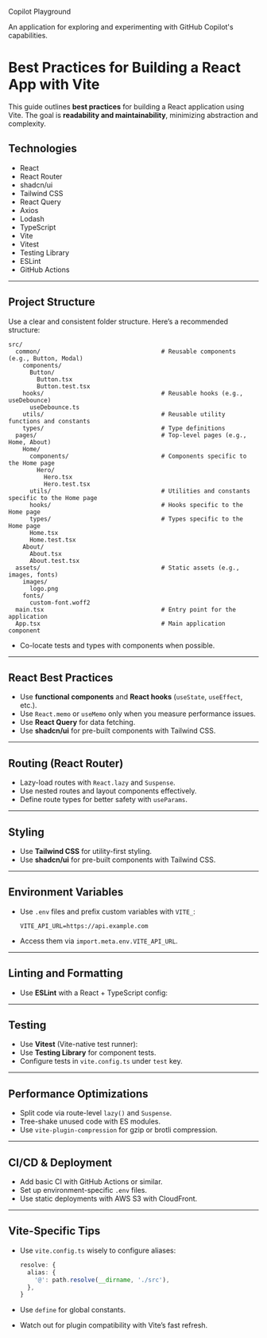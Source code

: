 Copilot Playground

An application for exploring and experimenting with GitHub Copilot's capabilities.

# Best Practices for Building a React App with Vite

This guide outlines **best practices** for building a React application using Vite. The goal is **readability and maintainability**, minimizing abstraction and complexity.

## Technologies

- React
- React Router
- shadcn/ui
- Tailwind CSS
- React Query
- Axios
- Lodash
- TypeScript
- Vite
- Vitest
- Testing Library
- ESLint
- GitHub Actions

---

## Project Structure

Use a clear and consistent folder structure. Here’s a recommended structure:

```
src/
  common/                                  # Reusable components (e.g., Button, Modal)
    components/
      Button/
        Button.tsx
        Button.test.tsx
    hooks/                                 # Reusable hooks (e.g., useDebounce)
      useDebounce.ts
    utils/                                 # Reusable utility functions and constants
    types/                                 # Type definitions
  pages/                                   # Top-level pages (e.g., Home, About)
    Home/
      components/                          # Components specific to the Home page
        Hero/
          Hero.tsx
          Hero.test.tsx
      utils/                               # Utilities and constants specific to the Home page
      hooks/                               # Hooks specific to the Home page
      types/                               # Types specific to the Home page
      Home.tsx
      Home.test.tsx
    About/
      About.tsx
      About.test.tsx
  assets/                                  # Static assets (e.g., images, fonts)
    images/
      logo.png
    fonts/
      custom-font.woff2
  main.tsx                                 # Entry point for the application
  App.tsx                                  # Main application component
```

- Co-locate tests and types with components when possible.

---

## React Best Practices

- Use **functional components** and **React hooks** (`useState`, `useEffect`, etc.).
- Use `React.memo` or `useMemo` only when you measure performance issues.
- Use **React Query** for data fetching.
- Use **shadcn/ui** for pre-built components with Tailwind CSS.

---

## Routing (React Router)

- Lazy-load routes with `React.lazy` and `Suspense`.
- Use nested routes and layout components effectively.
- Define route types for better safety with `useParams`.

---

## Styling

- Use **Tailwind CSS** for utility-first styling.
- Use **shadcn/ui** for pre-built components with Tailwind CSS.

---

## Environment Variables

- Use `.env` files and prefix custom variables with `VITE_`:

  ```
  VITE_API_URL=https://api.example.com
  ```

- Access them via `import.meta.env.VITE_API_URL`.

---

## Linting and Formatting

- Use **ESLint** with a React + TypeScript config:

---

## Testing

- Use **Vitest** (Vite-native test runner):
- Use **Testing Library** for component tests.
- Configure tests in `vite.config.ts` under `test` key.

---

## Performance Optimizations

- Split code via route-level `lazy()` and `Suspense`.
- Tree-shake unused code with ES modules.
- Use `vite-plugin-compression` for gzip or brotli compression.

---

## CI/CD & Deployment

- Add basic CI with GitHub Actions or similar.
- Set up environment-specific `.env` files.
- Use static deployments with AWS S3 with CloudFront.

---

## Vite-Specific Tips

- Use `vite.config.ts` wisely to configure aliases:

  ```ts
  resolve: {
    alias: {
      '@': path.resolve(__dirname, './src'),
    },
  }
  ```

- Use `define` for global constants.
- Watch out for plugin compatibility with Vite’s fast refresh.
